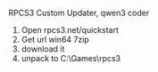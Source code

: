 RPCS3 Custom Updater, qwen3 coder
1. Open rpcs3.net/quickstart
2. Get url win64 7zip
3. download it
4. unpack to C:\Games\rpcs3